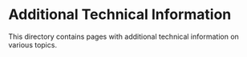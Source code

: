 # Additional Technical Information

This directory contains pages with additional technical information on various topics.
